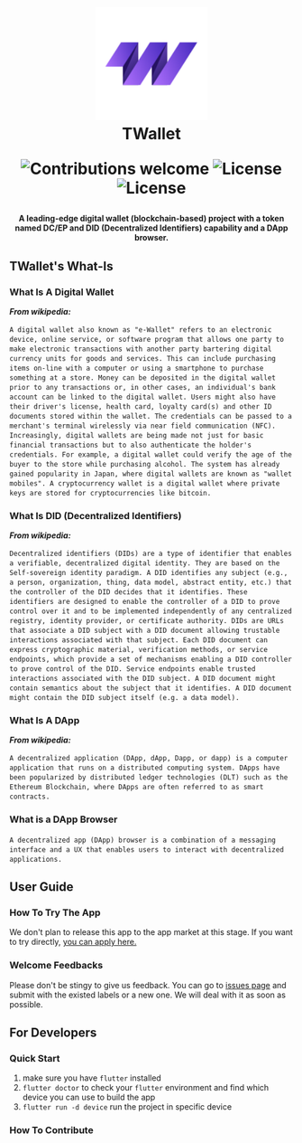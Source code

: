 <h1 align="center">
  <br>
  <a href="https://blockchain.thoughtworks.cn/twallet/"><img src="./assets/images/t-wallet.png" alt="TWallet" width="200"></a>
  <br>
  TWallet
  <br>
  <p align="center">
    <img src="https://img.shields.io/badge/contributions-welcome-orange.svg" alt="Contributions welcome">
    <img src="https://img.shields.io/badge/license-MIT-blue.svg" alt="License">
    <img src="https://img.shields.io/badge/flutter-1.20.0-informational" alt="License">
  </p>
</h1>

<h4 align="center">A leading-edge digital wallet (blockchain-based) project with a token named DC/EP and DID (Decentralized Identifiers) capability and a DApp browser.</h4>

## TWallet's What-Is

### What Is A Digital Wallet

***From wikipedia:***

`A digital wallet also known as "e-Wallet" refers to an electronic device, online service, or software program that allows one party to make electronic transactions with another party bartering digital currency units for goods and services. This can include purchasing items on-line with a computer or using a smartphone to purchase something at a store. Money can be deposited in the digital wallet prior to any transactions or, in other cases, an individual's bank account can be linked to the digital wallet. Users might also have their driver's license, health card, loyalty card(s) and other ID documents stored within the wallet. The credentials can be passed to a merchant's terminal wirelessly via near field communication (NFC). Increasingly, digital wallets are being made not just for basic financial transactions but to also authenticate the holder's credentials. For example, a digital wallet could verify the age of the buyer to the store while purchasing alcohol. The system has already gained popularity in Japan, where digital wallets are known as "wallet mobiles". A cryptocurrency wallet is a digital wallet where private keys are stored for cryptocurrencies like bitcoin.`

### What Is DID (Decentralized Identifiers)

***From wikipedia:***

`Decentralized identifiers (DIDs) are a type of identifier that enables a verifiable, decentralized digital identity. They are based on the Self-sovereign identity paradigm. A DID identifies any subject (e.g., a person, organization, thing, data model, abstract entity, etc.) that the controller of the DID decides that it identifies. These identifiers are designed to enable the controller of a DID to prove control over it and to be implemented independently of any centralized registry, identity provider, or certificate authority. DIDs are URLs that associate a DID subject with a DID document allowing trustable interactions associated with that subject. Each DID document can express cryptographic material, verification methods, or service endpoints, which provide a set of mechanisms enabling a DID controller to prove control of the DID. Service endpoints enable trusted interactions associated with the DID subject. A DID document might contain semantics about the subject that it identifies. A DID document might contain the DID subject itself (e.g. a data model).`

### What Is A DApp

***From wikipedia:***

`A decentralized application (DApp, dApp, Dapp, or dapp) is a computer application that runs on a distributed computing system. DApps have been popularized by distributed ledger technologies (DLT) such as the Ethereum Blockchain, where DApps are often referred to as smart contracts.`

### What is a DApp Browser

`A decentralized app (DApp) browser is a combination of a messaging interface and a UX that enables users to interact with decentralized applications.`

## User Guide

### How To Try The App

We don't plan to release this app to the app market at this stage. If you want to try directly, [you can apply here.](https://blockchain.thoughtworks.cn/twallet/)

### Welcome Feedbacks

Please don't be stingy to give us feedback. You can go to [issues page](https://github.com/tw-bc-group/TWallet/issues) and submit with the existed labels or a new one. We will deal with it as soon as possible.

## For Developers

### Quick Start

1. make sure you have ```flutter``` installed
2. ```flutter doctor``` to check your `flutter` environment and find which device you can use to build the app
3. ```flutter run -d device``` run the project in specific device

### How To Contribute

